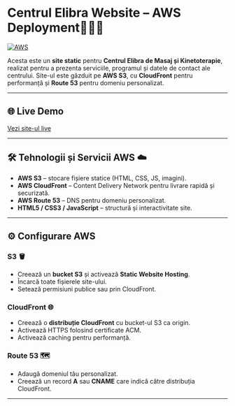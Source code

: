# Centrul Elibra Website – AWS Deployment👐💆‍♂️

[![AWS](https://img.shields.io/badge/AWS-S3%2FCloudFront%2FRoute53-orange)](https://aws.amazon.com/)  

Acesta este un **site static** pentru **Centrul Elibra de Masaj și Kinetoterapie**, realizat pentru a prezenta serviciile, programul și datele de contact ale centrului. Site-ul este găzduit pe **AWS S3**, cu **CloudFront** pentru performanță și **Route 53** pentru domeniu personalizat.

---

## 🌐 Live Demo

[Vezi site-ul live](https://centrul-elibra.ro)

---

## 🛠 Tehnologii și Servicii AWS ☁️

- **AWS S3** – stocare fișiere statice (HTML, CSS, JS, imagini).  
- **AWS CloudFront** – Content Delivery Network pentru livrare rapidă și securizată.  
- **AWS Route 53** – DNS pentru domeniu personalizat.  
- **HTML5 / CSS3 / JavaScript** – structură și interactivitate site.

---

## ⚙️ Configurare AWS

### S3 🪣
- Creează un **bucket S3** și activează **Static Website Hosting**.  
- Încarcă toate fișierele site-ului.  
- Setează permisiuni publice sau prin CloudFront.

### CloudFront 🌐
- Creează o **distribuție CloudFront** cu bucket-ul S3 ca origin.  
- Activează HTTPS folosind certificate ACM.  
- Activează caching pentru performanță.

### Route 53 🗺️
- Adaugă domeniul tău personalizat.  
- Creează un record **A** sau **CNAME** care indică către distribuția CloudFront.  

---



